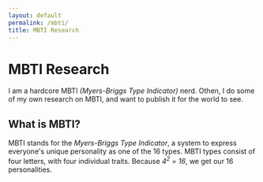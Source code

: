 ```yaml
---
layout: default
permalink: /mbti/
title: MBTI Research
---
```

# MBTI Research
I am a hardcore MBTI *(Myers-Briggs Type Indicator)* nerd.  Othen, I do some of my own research on MBTI, and want to publish it for the world to see.

## What is MBTI?

MBTI stands for the *Myers-Briggs Type Indicator*, a system to express everyone's unique personality as one of the 16 types.  MBTI types consist of four letters, with four individual traits.  Because *4<sup>2</sup> = 16*, we get our 16 personalities.  

<!-- Here's a quick rundown about how the system works -->
<!--
Your first letter is either **I** or **E**, and it shows if you are *Introverted* or *Extraverted*.
* **Introverted** Individuals:
    * Prefer to be alone
    * Are quiet
    * Are self-aware
    * Have few, but very close friends
* **Extraverted** Individuals:
    * Like working in groups
    * Are described as energetic
    * Can be impulsive
    * Make friends easily

Your second letter is either **N** or **S**, and it shows if you are *Intuitive* or *Sensing (Observant)*.  
Note: *"Sensing"* and *"Observant"* can be used interchangeably, it's a matter of personal prefeence.
* **Intuitive** Individuals:
    * Enjoy exercising their mind
    * *"Head in the clouds"*
    * Deep inner world
* **Sensing/Observant** Indivuduals


**Works Cited**
* WebMD
    * [Introvert Personality Overview][introvert-overview]
    * [Extravert Personality Overview][extravert-overview]

-->

[introvert-overview]: https://www.webmd.com/balance/introvert-personality-overview
[extravert-overview]: https://www.webmd.com/balance/what-is-an-extrovert
